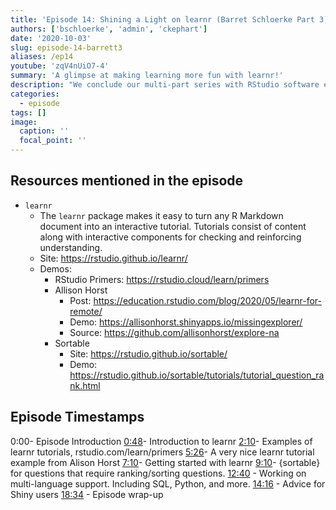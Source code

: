 ```yaml
---
title: 'Episode 14: Shining a Light on learnr (Barret Schloerke Part 3)'
authors: ['bschloerke', 'admin', 'ckephart']
date: '2020-10-03'
slug: episode-14-barrett3
aliases: /ep14
youtube: 'zqV4nUiO7-4'
summary: 'A glimpse at making learning more fun with learnr!'
description: "We conclude our multi-part series with RStudio software engineer Barret Schloerke with an in-depth look at the learnr package and how Shiny plays a huge role in powering the many features and extensibility available! Barret walks us through two showcases of learnr in action with the RStudio primer tutorials as well as the eye-catching naniar missing values tutorial by Allison Horst.  Plus we get a preview of the great features coming up in the next release, and advice for Shiny developers looking to bring their skills to the next level."
categories:
  - episode
tags: []
image:
  caption: ''
  focal_point: ''
---
```


## Resources mentioned in the episode

* `learnr`
  * The `learnr` package makes it easy to turn any R Markdown document into an interactive tutorial. Tutorials consist of content along with interactive components for checking and reinforcing understanding.
  * Site: https://rstudio.github.io/learnr/
  * Demos:
    * RStudio Primers: https://rstudio.cloud/learn/primers
    * Allison Horst
      * Post: https://education.rstudio.com/blog/2020/05/learnr-for-remote/
      * Demo: https://allisonhorst.shinyapps.io/missingexplorer/
      * Source: https://github.com/allisonhorst/explore-na
    * Sortable
      * Site: https://rstudio.github.io/sortable/
      * Demo: https://rstudio.github.io/sortable/tutorials/tutorial_question_rank.html


## Episode Timestamps

0:00- Episode Introduction
[0:48](https://www.youtube.com/watch?v=zqV4nUiO7-4&t=0m48s)- Introduction to learnr
[2:10](https://www.youtube.com/watch?v=zqV4nUiO7-4&t=2m10s)- Examples of learnr tutorials, rstudio.com/learn/primers
[5:26](https://www.youtube.com/watch?v=zqV4nUiO7-4&t=5m26s)- A very nice learnr tutorial example from Alison Horst
[7:10](https://www.youtube.com/watch?v=zqV4nUiO7-4&t=7m10s)- Getting started with learnr
[9:10](https://www.youtube.com/watch?v=zqV4nUiO7-4&t=9m10s)- {sortable} for questions that require ranking/sorting questions. 
[12:40](https://www.youtube.com/watch?v=zqV4nUiO7-4&t=12m40s) - Working on multi-language support. Including SQL, Python, and more.
[14:16](https://www.youtube.com/watch?v=zqV4nUiO7-4&t=14m16s) - Advice for Shiny users
[18:34](https://www.youtube.com/watch?v=zqV4nUiO7-4&t=18m34s) - Episode wrap-up
